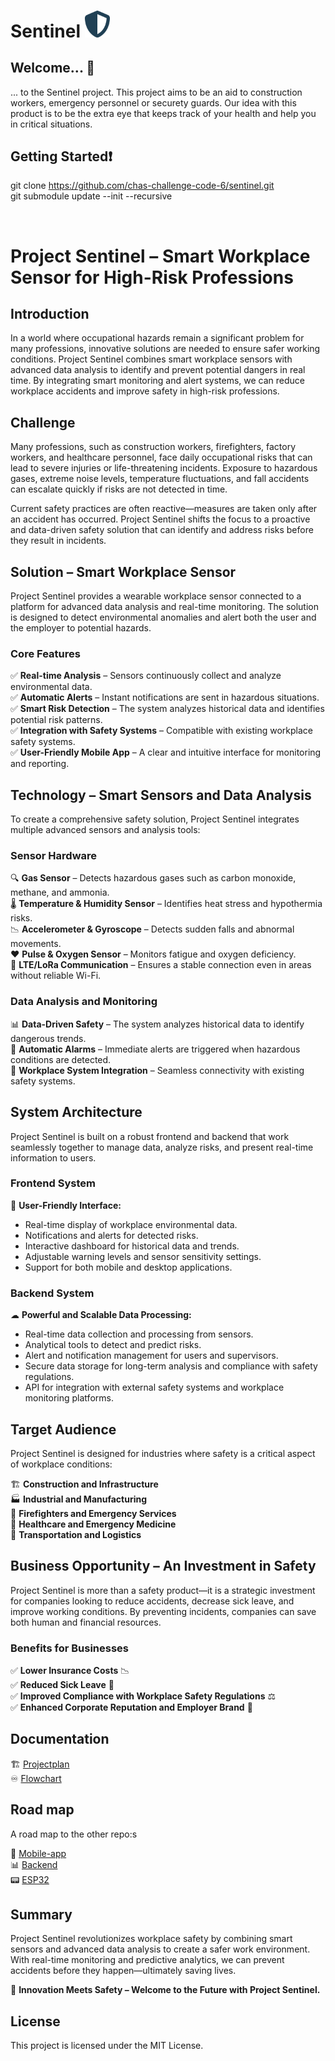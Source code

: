 # Sentinel <img src="https://github.com/chas-challenge-code-6/sentinel/blob/main/docs/Sentinel.png" width="40">

## Welcome... 👋
... to the Sentinel project. This project aims to be an aid to construction workers, emergency personnel or securety guards. Our idea with this product is to be the extra eye that keeps track of your health and help you in critical situations. 

## Getting Started❗

git clone https://github.com/chas-challenge-code-6/sentinel.git  
git submodule update --init --recursive

<br>

# **Project Sentinel – Smart Workplace Sensor for High-Risk Professions**

## **Introduction**
In a world where occupational hazards remain a significant problem for many professions, innovative solutions are needed to ensure safer working conditions. Project Sentinel combines smart workplace sensors with advanced data analysis to identify and prevent potential dangers in real time. By integrating smart monitoring and alert systems, we can reduce workplace accidents and improve safety in high-risk professions.

## **Challenge**
Many professions, such as construction workers, firefighters, factory workers, and healthcare personnel, face daily occupational risks that can lead to severe injuries or life-threatening incidents. Exposure to hazardous gases, extreme noise levels, temperature fluctuations, and fall accidents can escalate quickly if risks are not detected in time.

Current safety practices are often reactive—measures are taken only after an accident has occurred. Project Sentinel shifts the focus to a proactive and data-driven safety solution that can identify and address risks before they result in incidents.

## **Solution – Smart Workplace Sensor**
Project Sentinel provides a wearable workplace sensor connected to a platform for advanced data analysis and real-time monitoring. The solution is designed to detect environmental anomalies and alert both the user and the employer to potential hazards.

### **Core Features**
✅ **Real-time Analysis** – Sensors continuously collect and analyze environmental data.  
✅ **Automatic Alerts** – Instant notifications are sent in hazardous situations.  
✅ **Smart Risk Detection** – The system analyzes historical data and identifies potential risk patterns.  
✅ **Integration with Safety Systems** – Compatible with existing workplace safety systems.  
✅ **User-Friendly Mobile App** – A clear and intuitive interface for monitoring and reporting.

## **Technology – Smart Sensors and Data Analysis**
To create a comprehensive safety solution, Project Sentinel integrates multiple advanced sensors and analysis tools:

### **Sensor Hardware**
🔍 **Gas Sensor** – Detects hazardous gases such as carbon monoxide, methane, and ammonia.  
🌡 **Temperature & Humidity Sensor** – Identifies heat stress and hypothermia risks.  
📉 **Accelerometer & Gyroscope** – Detects sudden falls and abnormal movements.  
❤️ **Pulse & Oxygen Sensor** – Monitors fatigue and oxygen deficiency.  
📡 **LTE/LoRa Communication** – Ensures a stable connection even in areas without reliable Wi-Fi.

### **Data Analysis and Monitoring**
📊 **Data-Driven Safety** – The system analyzes historical data to identify dangerous trends.  
🔔 **Automatic Alarms** – Immediate alerts are triggered when hazardous conditions are detected.  
🔗 **Workplace System Integration** – Seamless connectivity with existing safety systems.

## **System Architecture**
Project Sentinel is built on a robust frontend and backend that work seamlessly together to manage data, analyze risks, and present real-time information to users.

### **Frontend System**
📱 **User-Friendly Interface:**
- Real-time display of workplace environmental data.
- Notifications and alerts for detected risks.
- Interactive dashboard for historical data and trends.
- Adjustable warning levels and sensor sensitivity settings.
- Support for both mobile and desktop applications.

### **Backend System**
☁ **Powerful and Scalable Data Processing:**
- Real-time data collection and processing from sensors.
- Analytical tools to detect and predict risks.
- Alert and notification management for users and supervisors.
- Secure data storage for long-term analysis and compliance with safety regulations.
- API for integration with external safety systems and workplace monitoring platforms.

## **Target Audience**
Project Sentinel is designed for industries where safety is a critical aspect of workplace conditions:

🏗 **Construction and Infrastructure**  
🏭 **Industrial and Manufacturing**  
🚒 **Firefighters and Emergency Services**  
🏥 **Healthcare and Emergency Medicine**  
🚛 **Transportation and Logistics**

## **Business Opportunity – An Investment in Safety**
Project Sentinel is more than a safety product—it is a strategic investment for companies looking to reduce accidents, decrease sick leave, and improve working conditions. By preventing incidents, companies can save both human and financial resources.

### **Benefits for Businesses**  
✅ **Lower Insurance Costs** 📉  
✅ **Reduced Sick Leave** 🤒  
✅ **Improved Compliance with Workplace Safety Regulations** ⚖  
✅ **Enhanced Corporate Reputation and Employer Brand** 🌟

## Documentation
🏗️  [Projectplan](docs/PROJECTPLAN.md)  
♾️  [Flowchart](docs/Flowchart/Flowchart-preview.png)

## Road map
A road map to the other repo:s

📱 [Mobile-app](https://github.com/chas-challenge-code-6/mobile-app)  
📊 [Backend](https://github.com/chas-challenge-code-6/backend)  
📟 [ESP32](https://github.com/chas-challenge-code-6/hardware-esp32)

## **Summary**
Project Sentinel revolutionizes workplace safety by combining smart sensors and advanced data analysis to create a safer work environment. With real-time monitoring and predictive analytics, we can prevent accidents before they happen—ultimately saving lives.

🔹 **Innovation Meets Safety – Welcome to the Future with Project Sentinel.**


## License
This project is licensed under the MIT License.
